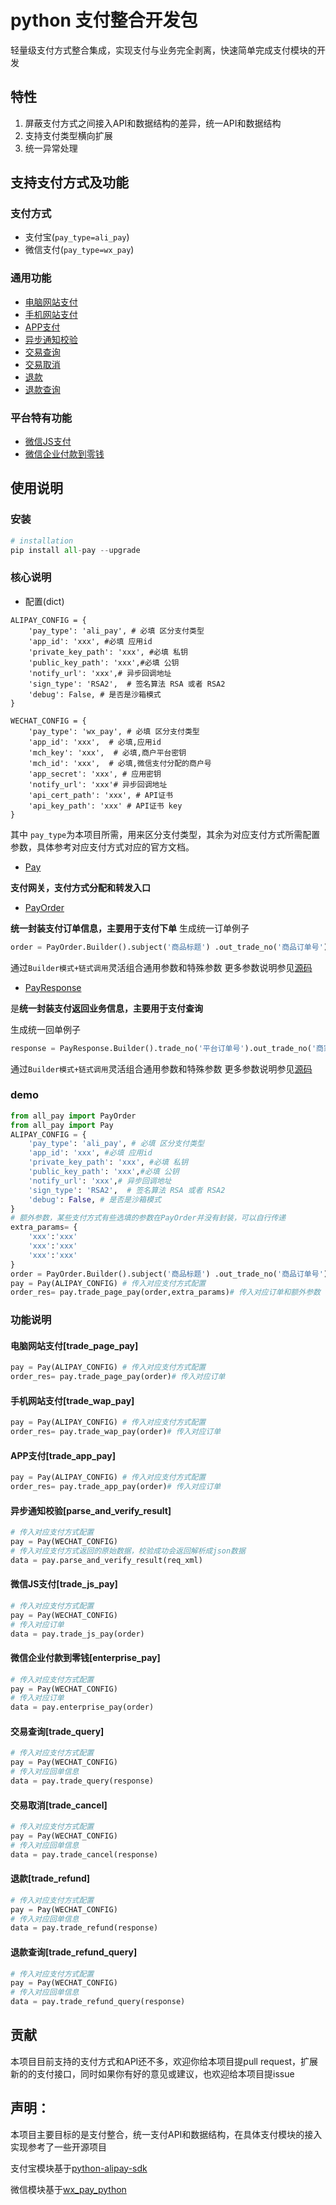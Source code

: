 # python 支付整合开发包

轻量级支付方式整合集成，实现支付与业务完全剥离，快速简单完成支付模块的开发

## 特性

1. 屏蔽支付方式之间接入API和数据结构的差异，统一API和数据结构
2. 支持支付类型横向扩展
3. 统一异常处理

## 支持支付方式及功能
### 支付方式
* 支付宝(`pay_type=ali_pay`)
* 微信支付(`pay_type=wx_pay`)

### 通用功能
* [电脑网站支付](#trade_page_pay)
* [手机网站支付](#trade_wap_pay)
* [APP支付](#trade_app_pay)
* [异步通知校验](#parse_and_verify_result)
* [交易查询](#trade_query)
* [交易取消](#trade_cancel)
* [退款](#trade_refund)
* [退款查询](#trade_refund_query)

### 平台特有功能
* [微信JS支付](#trade_js_pay)
* [微信企业付款到零钱](#enterprise_pay)

## 使用说明
### 安装
```python
# installation
pip install all-pay --upgrade
```

### 核心说明

* 配置(dict)

```shell
ALIPAY_CONFIG = {
    'pay_type': 'ali_pay', # 必填 区分支付类型
    'app_id': 'xxx', #必填 应用id
    'private_key_path': 'xxx', #必填 私钥
    'public_key_path': 'xxx',#必填 公钥
    'notify_url': 'xxx',# 异步回调地址
    'sign_type': 'RSA2',  # 签名算法 RSA 或者 RSA2
    'debug': False, # 是否是沙箱模式
}

WECHAT_CONFIG = {
    'pay_type': 'wx_pay', # 必填 区分支付类型
    'app_id': 'xxx',  # 必填,应用id
    'mch_key': 'xxx',  # 必填,商户平台密钥
    'mch_id': 'xxx',  # 必填,微信支付分配的商户号
    'app_secret': 'xxx', # 应用密钥
    'notify_url': 'xxx'# 异步回调地址
    'api_cert_path': 'xxx', # API证书
    'api_key_path': 'xxx' # API证书 key
}
```

其中 `pay_type`为本项目所需，用来区分支付类型，其余为对应支付方式所需配置参数，具体参考对应支付方式对应的官方文档。


* [Pay](https://github.com/adisonhuang/pay-python/blob/master/pay/pay.py)


**支付网关，支付方式分配和转发入口**

* [PayOrder](https://github.com/adisonhuang/pay-python/blob/master/pay/pay_order.py)

**统一封装支付订单信息，主要用于支付下单**
生成统一订单例子

```python
order = PayOrder.Builder().subject('商品标题') .out_trade_no('商品订单号').total_fee('商品费用').build()
```
通过`Builder模式+链式调用`灵活组合通用参数和特殊参数
更多参数说明参见[源码](https://github.com/adisonhuang/pay-python/blob/master/pay/pay_order.py)

* [PayResponse](https://github.com/adisonhuang/pay-python/blob/master/pay/pay_response.py)

是**统一封装支付返回业务信息，主要用于支付查询**

生成统一回单例子

```python
response = PayResponse.Builder().trade_no('平台订单号').out_trade_no('商家订单号').build()
```

通过`Builder模式+链式调用`灵活组合通用参数和特殊参数
更多参数说明参见[源码](https://github.com/adisonhuang/pay-python/blob/master/pay/pay_response.py)

### demo

```python
from all_pay import PayOrder
from all_pay import Pay
ALIPAY_CONFIG = {
    'pay_type': 'ali_pay', # 必填 区分支付类型
    'app_id': 'xxx', #必填 应用id
    'private_key_path': 'xxx', #必填 私钥
    'public_key_path': 'xxx',#必填 公钥
    'notify_url': 'xxx',# 异步回调地址
    'sign_type': 'RSA2',  # 签名算法 RSA 或者 RSA2
    'debug': False, # 是否是沙箱模式
}
# 额外参数，某些支付方式有些选填的参数在PayOrder并没有封装，可以自行传递
extra_params= {
    'xxx':'xxx'
    'xxx':'xxx'
    'xxx':'xxx'
}
order = PayOrder.Builder().subject('商品标题') .out_trade_no('商品订单号').total_fee('商品费用').build()
pay = Pay(ALIPAY_CONFIG) # 传入对应支付方式配置
order_res= pay.trade_page_pay(order,extra_params)# 传入对应订单和额外参数（要是需要）
```

### 功能说明

#### <a name="trade_page_pay">电脑网站支付[trade_page_pay]</a>

```python
pay = Pay(ALIPAY_CONFIG) # 传入对应支付方式配置
order_res= pay.trade_page_pay(order)# 传入对应订单
```

#### <a name="trade_wap_pay">手机网站支付[trade_wap_pay]</a>

```python
pay = Pay(ALIPAY_CONFIG) # 传入对应支付方式配置
order_res= pay.trade_wap_pay(order)# 传入对应订单
```

#### <a name="trade_app_pay">APP支付[trade_app_pay]</a>

```python
pay = Pay(ALIPAY_CONFIG) # 传入对应支付方式配置
order_res= pay.trade_app_pay(order)# 传入对应订单
```

#### <a name="parse_and_verify_result">异步通知校验[parse_and_verify_result]</a>

```python
# 传入对应支付方式配置
pay = Pay(WECHAT_CONFIG)
# 传入对应支付方式返回的原始数据，校验成功会返回解析成json数据
data = pay.parse_and_verify_result(req_xml)
```


#### <a name="trade_js_pay">微信JS支付[trade_js_pay]</a>

```python
# 传入对应支付方式配置
pay = Pay(WECHAT_CONFIG)
# 传入对应订单
data = pay.trade_js_pay(order)
```

#### <a name="enterprise_pay">微信企业付款到零钱[enterprise_pay]</a>

```python
# 传入对应支付方式配置
pay = Pay(WECHAT_CONFIG)
# 传入对应订单
data = pay.enterprise_pay(order)
```

#### <a name="trade_query">交易查询[trade_query]</a>
```python
# 传入对应支付方式配置
pay = Pay(WECHAT_CONFIG)
# 传入对应回单信息
data = pay.trade_query(response)
```

#### <a name="trade_cancel">交易取消[trade_cancel]</a>
```python
# 传入对应支付方式配置
pay = Pay(WECHAT_CONFIG)
# 传入对应回单信息
data = pay.trade_cancel(response)
```
#### <a name="trade_refund">退款[trade_refund]</a>
```python
# 传入对应支付方式配置
pay = Pay(WECHAT_CONFIG)
# 传入对应回单信息
data = pay.trade_refund(response)
```
#### <a name="trade_refund_query">退款查询[trade_refund_query]</a>
```python
# 传入对应支付方式配置
pay = Pay(WECHAT_CONFIG)
# 传入对应回单信息
data = pay.trade_refund_query(response)
```

## 贡献

本项目目前支持的支付方式和API还不多，欢迎你给本项目提pull request，扩展新的的支付接口，同时如果你有好的意见或建议，也欢迎给本项目提issue

## 声明：

本项目主要目标的是支付整合，统一支付API和数据结构，在具体支付模块的接入实现参考了一些开源项目

支付宝模块基于[python-alipay-sdk](https://github.com/fzlee/alipay)

微信模块基于[wx_pay_python](https://github.com/Jolly23/wx_pay_python)
